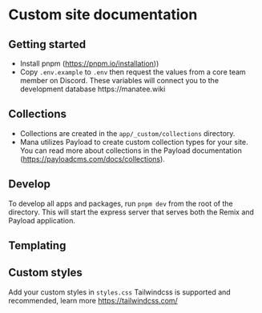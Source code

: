 # Custom site documentation

## Getting started

-  Install pnpm (https://pnpm.io/installation))
-  Copy `.env.example` to `.env` then request the values from a core team member on Discord. These variables will connect you to the development database https\://manatee.wiki

## Collections

-  Collections are created in the `app/_custom/collections` directory.
-  Mana utilizes Payload to create custom collection types for your site. You can read more about collections in the Payload documentation (https://payloadcms.com/docs/collections).

## Develop

To develop all apps and packages, run `pnpm dev` from the root of the directory. This will start the express server that serves both the Remix and Payload application.

## Templating

## Custom styles

Add your custom styles in `styles.css`
Tailwindcss is supported and recommended, learn more https://tailwindcss.com/
